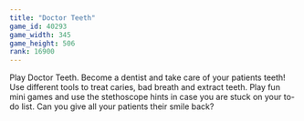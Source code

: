 ```yaml
---
title: "Doctor Teeth"
game_id: 40293
game_width: 345
game_height: 506
rank: 16900
---
```

Play Doctor Teeth. Become a dentist and take care of your patients teeth! Use different tools to treat caries, bad breath and extract teeth. Play fun mini games and use the stethoscope hints in case you are stuck on your to-do list. Can you give all your patients their smile back?